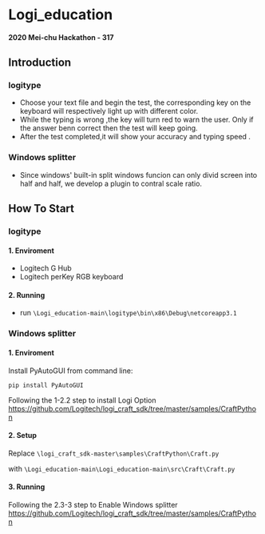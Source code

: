 # Logi_education
#### 2020 Mei-chu Hackathon - 317
## Introduction
### logitype
* Choose your text file and begin the test, the corresponding key on the keyboard will respectively light up with different color.
* While the typing is wrong ,the key will turn red to warn the user. Only if the answer benn correct then the test will keep going.
* After the test completed,it will show your accuracy and typing speed .
### Windows splitter
* Since windows' built-in split windows funcion can only divid screen into half and half, we develop a plugin to contral scale ratio.
## How To Start
### logitype
#### 1. Enviroment
* Logitech G Hub
* Logitech perKey RGB keyboard
#### 2. Running
* run `\Logi_education-main\logitype\bin\x86\Debug\netcoreapp3.1`

### Windows splitter
#### 1. Enviroment
Install PyAutoGUI from command line:

`pip install PyAutoGUI`

Following the 1-2.2 step to install Logi Option
https://github.com/Logitech/logi_craft_sdk/tree/master/samples/CraftPython
#### 2. Setup
Replace `\logi_craft_sdk-master\samples\CraftPython\Craft.py` 

with `\Logi_education-main\Logi_education-main\src\Craft\Craft.py`
#### 3. Running
Following the 2.3-3 step to Enable Windows splitter
https://github.com/Logitech/logi_craft_sdk/tree/master/samples/CraftPython


